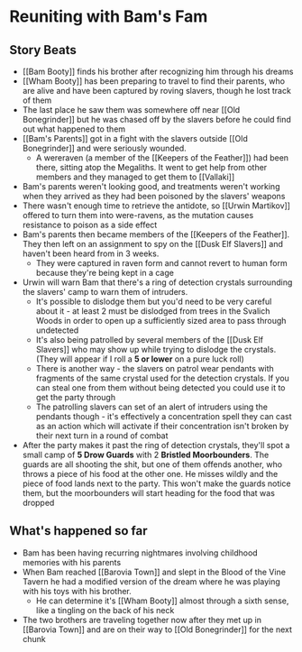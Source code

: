 # Reuniting with Bam's Fam
## Story Beats
* [[Bam Booty]] finds his brother after recognizing him through his dreams
* [[Wham Booty]] has been preparing to travel to find their parents, who are alive and have been captured by roving slavers, though he lost track of them
* The last place he saw them was somewhere off near [[Old Bonegrinder]] but he was chased off by the slavers before he could find out what happened to them
* [[Bam's Parents]] got in a fight with the slavers outside [[Old Bonegrinder]] and were seriously wounded.
  * A wereraven (a member of the [[Keepers of the Feather]]) had been there, sitting atop the Megaliths. It went to get help from other members and they managed to get them to [[Vallaki]]
* Bam's parents weren't looking good, and treatments weren't working when they arrived as they had been poisoned by the slavers' weapons
* There wasn't enough time to retrieve the antidote, so [[Urwin Martikov]] offered to turn them into were-ravens, as the mutation causes resistance to poison as a side effect
* Bam's parents then became members of the [[Keepers of the Feather]]. They then left on an assignment to spy on the [[Dusk Elf Slavers]] and haven't been heard from in 3 weeks.
  * They were captured in raven form and cannot revert to human form because they're being kept in a cage
* Urwin will warn Bam that there's a ring of detection crystals surrounding the slavers' camp to warn them of intruders. 
  * It's possible to dislodge them but you'd need to be very careful about it - at least 2 must be dislodged from trees in the Svalich Woods in order to open up a sufficiently sized area to pass through undetected
  * It's also being patrolled by several members of the [[Dusk Elf Slavers]] who may show up while trying to dislodge the crystals. (They will appear if I roll a **5 or lower** on a pure luck roll)
  * There is another way - the slavers on patrol wear pendants with fragments of the same crystal used for the detection crystals. If you can steal one from them without being detected you could use it to get the party through
  * The patrolling slavers can set of an alert of intruders using the pendants though - it's effectively a concentration spell they can cast as an action which will activate if their concentration isn't broken by their next turn in a round of combat
* After the party makes it past the ring of detection crystals, they'll spot a small camp of **5 Drow Guards** with 2 **Bristled Moorbounders**. The guards are all shooting the shit, but one of them offends another, who throws a piece of his food at the other one. He misses wildly and the piece of food lands next to the party. This won't make the guards notice them, but the moorbounders will start heading for the food that was dropped

## What's happened so far
* Bam has been having recurring nightmares involving childhood memories with his parents
* When Bam reached [[Barovia Town]] and slept in the Blood of the Vine Tavern he had a modified version of the dream where he was playing with his toys with his brother.
  * He can determine it's [[Wham Booty]] almost through a sixth sense, like a tingling on the back of his neck
* The two brothers are traveling together now after they met up in [[Barovia Town]] and are on their way to [[Old Bonegrinder]] for the next chunk